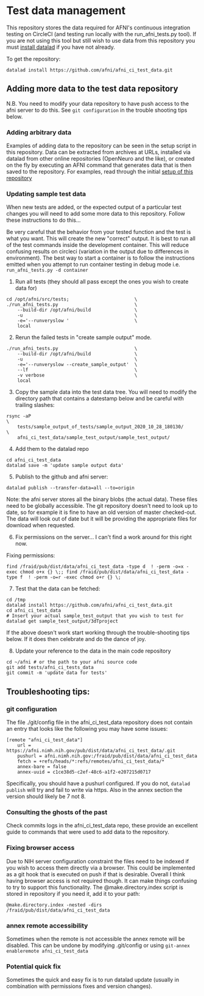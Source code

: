 # Test data management

This repository stores the data required for AFNI's continuous integration testing on CircleCI (and testing run locally with the run_afni_tests.py tool). If you are not using this tool but still wish to use data from this repository you must [install datalad](https://www.datalad.org/get_datalad.htmlhttps://www.datalad.org/get_datalad.html) if you have not already.

To get the repository:

```
datalad install https://github.com/afni/afni_ci_test_data.git
```


## Adding more data to the test data repository

N.B. You need to modify your data repository to have push access to the afni server to do this. See `git configuration` in the trouble shooting tips below.

### Adding arbitrary data

Examples of adding data to the repository can be seen in the setup script in this repository. Data can be extracted from archives at URLs, installed via datalad from other online repositories (OpenNeuro and the like), or created on the fly by executing an AFNI command that generates data that is then saved to the repository. For examples, read through the initial [setup of this repository](./script_for_repo_setup.sh)


### Updating sample test data

When new tests are added, or the expected output of a particular test changes you will need to add some more data to this repository. Follow these instructions to do this...


Be very careful that the behavior from your tested function and the test is what you want. This will create the new "correct" output. It is best to run all of the test commands inside the development container. This will reduce confusing results on circleci (variation in the output due to differences in environment). The best way to start a container is to follow the instructions emitted when you attempt to run container testing in debug mode i.e. `run_afni_tests.py -d container`


1. Run all tests (they should all pass except the ones you wish to create data for)


```
cd /opt/afni/src/tests;                        \
./run_afni_tests.py                            \
    --build-dir /opt/afni/build                \
    -u                                         \
    -e='--runveryslow '                        \
    local
```

2. Rerun the failed tests in "create sample output" mode.


```
./run_afni_tests.py                            \
    --build-dir /opt/afni/build                \
    -u                                         \
    -e='--runveryslow --create_sample_output'  \
    --lf                                       \
    -v verbose                                 \
    local
```

3. Copy the sample data into the test data tree. You will need to modify the directory path that contains a datestamp below and be careful with trailing slashes:


```
rsync -aP                                                               \
    tests/sample_output_of_tests/sample_output_2020_10_28_180130/       \
    afni_ci_test_data/sample_test_output/sample_test_output/
```

4. Add them to the datalad repo


```
cd afni_ci_test_data
datalad save -m 'update sample output data'
```

5. Publish to the github and afni server:


```
datalad publish --transfer-data=all --to=origin
```

Note: the afni server stores all the binary blobs (the actual data). These files need to be globally accessible. The git repository doesn't need to look up to date, so for example it is fine to have an old version of master checked-out. The data will look out of date but it will be providing the appropriate files for download when requested.

6. Fix permissions on the server... I can't find a work around for this right now.

Fixing permissions:


```
find /fraid/pub/dist/data/afni_ci_test_data -type d  ! -perm -o=x -exec chmod o+x {} \;; find /fraid/pub/dist/data/afni_ci_test_data -type f  ! -perm -o=r -exec chmod o+r {} \;
```

7. Test that the data can be fetched:


```
cd /tmp
datalad install https://github.com/afni/afni_ci_test_data.git
cd afni_ci_test_data
# Insert your actual sample_test_output that you wish to test for
datalad get sample_test_output/3dTproject
```

If the above doesn't work start working through the trouble-shooting tips below. If it does then celebrate and do the dance of joy.


8. Update your reference to the data in the main code repository


```
cd ~/afni # or the path to your afni source code
git add tests/afni_ci_tests_data
git commit -m 'update data for tests'
```

## Troubleshooting tips:


### git configuration

The file ./git/config file in the afni_ci_test_data repository does not contain an entry that looks like the following you may have some issues:

```
[remote "afni_ci_test_data"]
    url = https://afni.nimh.nih.gov/pub/dist/data/afni_ci_test_data/.git
    pushurl = afni.nimh.nih.gov:/fraid/pub/dist/data/afni_ci_test_data
    fetch = +refs/heads/*:refs/remotes/afni_ci_test_data/*
    annex-bare = false
    annex-uuid = c1ce38d5-c2ef-48c6-a1f2-e207215d0717
```

Specifically, you should have a pushurl configured. If you do not, `datalad publish` will try and fail to write via https. Also in the annex section the version should likely be 7 not 8.

### Consulting the ghosts of the past

Check commits logs in the afni_ci_test_data repo, these provide an excellent guide to commands that were used to add data to the repository.

### Fixing browser access

Due to NIH server configuration constraint the files need to be indexed if you wish to access them directly via a browser. This could be implemented as a git hook that is executed on push if that is desirable. Overall I think having browser access is not required though. It can make things confusing to try to support this functionality. The @make.directory.index script is stored in repository if you need it, add it to your path:


```
@make.directory.index -nested -dirs /fraid/pub/dist/data/afni_ci_test_data
```


### annex remote accessibility

Sometimes when the remote is not accessible the annex remote will be disabled. This can be undone by modifying .git/config or using `git-annex enableremote afni_ci_test_data`


### Potential quick fix

Sometimes the quick and easy fix is to run datalad update (usually in combination with permissions fixes and version changes).

